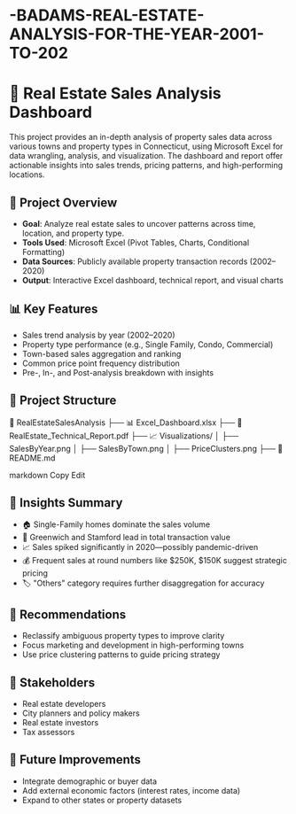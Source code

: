 # -BADAMS-REAL-ESTATE-ANALYSIS-FOR-THE-YEAR-2001-TO-202
# 🏡 Real Estate Sales Analysis Dashboard

This project provides an in-depth analysis of property sales data across various towns and property types in Connecticut, using Microsoft Excel for data wrangling, analysis, and visualization. The dashboard and report offer actionable insights into sales trends, pricing patterns, and high-performing locations.

## 📌 Project Overview

- **Goal**: Analyze real estate sales to uncover patterns across time, location, and property type.
- **Tools Used**: Microsoft Excel (Pivot Tables, Charts, Conditional Formatting)
- **Data Sources**: Publicly available property transaction records (2002–2020)
- **Output**: Interactive Excel dashboard, technical report, and visual charts

## 📊 Key Features

- Sales trend analysis by year (2002–2020)
- Property type performance (e.g., Single Family, Condo, Commercial)
- Town-based sales aggregation and ranking
- Common price point frequency distribution
- Pre-, In-, and Post-analysis breakdown with insights

## 📁 Project Structure

📂 RealEstateSalesAnalysis
├── 📊 Excel_Dashboard.xlsx
├── 📄 RealEstate_Technical_Report.pdf
├── 📈 Visualizations/
│ ├── SalesByYear.png
│ ├── SalesByTown.png
│ ├── PriceClusters.png
├── 📄 README.md

markdown
Copy
Edit

## 📌 Insights Summary

- 🏠 Single-Family homes dominate the sales volume
- 🌆 Greenwich and Stamford lead in total transaction value
- 📈 Sales spiked significantly in 2020—possibly pandemic-driven
- 💰 Frequent sales at round numbers like $250K, $150K suggest strategic pricing
- 🏷️ "Others" category requires further disaggregation for accuracy

## 📢 Recommendations

- Reclassify ambiguous property types to improve clarity
- Focus marketing and development in high-performing towns
- Use price clustering patterns to guide pricing strategy

## 👤 Stakeholders

- Real estate developers
- City planners and policy makers
- Real estate investors
- Tax assessors

## 🧩 Future Improvements

- Integrate demographic or buyer data
- Add external economic factors (interest rates, income data)
- Expand to other states or property datasets
